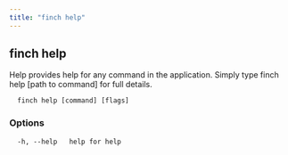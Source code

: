 ```yaml
---
title: "finch help"
---
```

## finch help

Help provides help for any command in the application.
Simply type finch help [path to command] for full details.

```
  finch help [command] [flags]
```

### Options
```
  -h, --help   help for help
```
